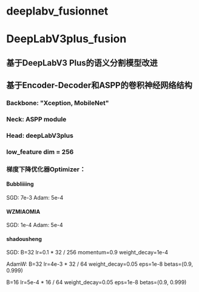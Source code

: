# deeplabv_fusionnet
# DeepLabV3plus_fusion
## 基于DeepLabV3 Plus的语义分割模型改进
## 基于Encoder-Decoder和ASPP的卷积神经网络结构

### Backbone: "Xception, MobileNet"
### Neck: ASPP module
### Head: deepLabV3plus
### low_feature dim = 256


### 梯度下降优化器Optimizer：
#### Bubbliiiing
SGD: 7e-3
Adam: 5e-4

#### WZMIAOMIA
SGD: 1e-4
Adam: 5e-4

#### shadousheng
SGD:
B=32
lr=0.1 * 32 / 256
momentum=0.9
weight_decay=1e-4


AdamW:
B=32
lr=4e-3 * 32 / 64
weight_decay=0.05
eps=1e-8
betas=(0.9, 0.999)

B=16
lr=5e-4 * 16 / 64
weight_decay=0.05
eps=1e-8
betas=(0.9, 0.999)


